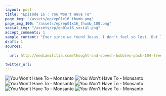 ```yaml
---
layout: post
title: "Episode 16 : You Won't Have To"
page_img: "/assets/ep/ep01x16_thumb.png"
page_img_100: "/assets/ep/ep01x16_thumb_100.png"
social_img: "/assets/ep/ep01x16_social.png"
accept_comments: 1
sample_content: "Ever since we found Jesus, I don't feel so lost. But I think I still should."
draft: 1
sources: 
 - 
  url: http://mediamilitia.com/thought-and-speech-bubbles-pack-104-free-vectors-and-images/

twitter_url: 
---
```



<div style="margin-left: auto; margin-right: auto; width: 600px;">
  <img src="/assets/ep/ep01x16_01.png" alt="You Won't Have To - Monsanto" />
  <img src="/assets/ep/ep01x16_02.png" alt="You Won't Have To - Monsanto" />
  <img src="/assets/ep/ep01x16_03.png" alt="You Won't Have To - Monsanto" />
  <img src="/assets/ep/ep01x16_04.png" alt="You Won't Have To - Monsanto" />
  <img src="/assets/ep/ep01x16_05.png" alt="You Won't Have To - Monsanto" />
  <img src="/assets/ep/ep01x16_06.png" alt="You Won't Have To - Monsanto" />
</div>

<div style="display: none">
  Script:

</div>
